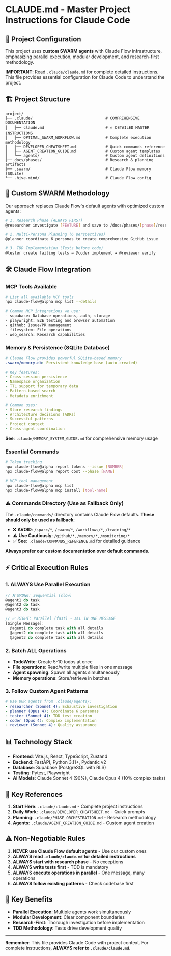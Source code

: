 # CLAUDE.md - Master Project Instructions for Claude Code

## 🎯 Project Configuration

This project uses **custom SWARM agents** with Claude Flow infrastructure, emphasizing parallel execution, modular development, and research-first methodology.

**IMPORTANT**: Read `.claude/claude.md` for complete detailed instructions. This file provides essential configuration for Claude Code to understand the project.

## 🏗️ Project Structure

```
project/
├── .claude/                                # COMPREHENSIVE DOCUMENTATION
│   ├── claude.md                           # ⭐ DETAILED MASTER INSTRUCTIONS
│   ├── OPTIMAL_SWARM_WORKFLOW.md           # Complete execution methodology
│   ├── DEVELOPER_CHEATSHEET.md             # Quick commands reference
│   ├── AGENT_CREATION_GUIDE.md             # Custom agent templates
│   └── agents/                             # Custom agent definitions
├── docs/phases/                            # Research & planning artifacts
├── .swarm/                                 # Claude Flow memory (SQLite)
└── .hive-mind/                             # Claude Flow config
```

## 🚀 Custom SWARM Methodology

Our approach replaces Claude Flow's default agents with optimized custom agents:

```bash
# 1. Research Phase (ALWAYS FIRST)
@researcher investigate [FEATURE] and save to /docs/phases/[phase]/research/

# 2. Multi-Persona Planning (6 perspectives)
@planner coordinate 6 personas to create comprehensive GitHub issue

# 3. TDD Implementation (Tests before code)
@tester create failing tests → @coder implement → @reviewer verify
```

## 🛠️ Claude Flow Integration

### MCP Tools Available
```bash
# List all available MCP tools
npx claude-flow@alpha mcp list --details

# Common MCP integrations we use:
- supabase: Database operations, auth, storage
- playwright: E2E testing and browser automation
- github: Issue/PR management
- filesystem: File operations
- web_search: Research capabilities
```

### Memory & Persistence (SQLite Database)
```yaml
# Claude Flow provides powerful SQLite-based memory
.swarm/memory.db: Persistent knowledge base (auto-created)

# Key features:
- Cross-session persistence
- Namespace organization
- TTL support for temporary data
- Pattern-based search
- Metadata enrichment

# Common uses:
- Store research findings
- Architecture decisions (ADRs)
- Successful patterns
- Project context
- Cross-agent coordination
```

**See**: `.claude/MEMORY_SYSTEM_GUIDE.md` for comprehensive memory usage

### Essential Commands
```bash
# Token tracking
npx claude-flow@alpha report tokens --issue [NUMBER]
npx claude-flow@alpha report cost --phase [NAME]

# MCP tool management
npx claude-flow@alpha mcp list
npx claude-flow@alpha mcp install [tool-name]
```

### ⚠️ Commands Directory (Use as Fallback Only)
The `.claude/commands/` directory contains Claude Flow defaults. **These should only be used as fallback**:
- ❌ **AVOID**: `/sparc/*`, `/swarm/*`, `/workflows/*`, `/training/*`
- ⚠️ **Use Cautiously**: `/github/*`, `/memory/*`, `/monitoring/*`
- ✅ **See**: `.claude/COMMANDS_REFERENCE.md` for detailed guidance

**Always prefer our custom documentation over default commands.**

## ⚡ Critical Execution Rules

### 1. ALWAYS Use Parallel Execution
```javascript
// ❌ WRONG: Sequential (slow)
@agent1 do task
@agent2 do task
@agent3 do task

// ✅ RIGHT: Parallel (fast) - ALL IN ONE MESSAGE
[Single Message]:
  @agent1 do complete task with all details
  @agent2 do complete task with all details
  @agent3 do complete task with all details
```

### 2. Batch ALL Operations
- **TodoWrite**: Create 5-10 todos at once
- **File operations**: Read/write multiple files in one message
- **Agent spawning**: Spawn all agents simultaneously
- **Memory operations**: Store/retrieve in batches

### 3. Follow Custom Agent Patterns
```yaml
# Use OUR agents from .claude/agents/:
- researcher (Sonnet 4): Exhaustive investigation
- planner (Opus 4): Coordinate 6 personas
- tester (Sonnet 4): TDD test creation
- coder (Opus 4): Complex implementation
- reviewer (Sonnet 4): Quality assurance
```

## 📊 Technology Stack

- **Frontend**: Vite.js, React, TypeScript, Zustand
- **Backend**: FastAPI, Python 3.11+, Pydantic v2
- **Database**: Supabase (PostgreSQL with RLS)
- **Testing**: Pytest, Playwright
- **AI Models**: Claude Sonnet 4 (90%), Claude Opus 4 (10% complex tasks)

## 🔗 Key References

1. **Start Here**: `.claude/claude.md` - Complete project instructions
2. **Daily Work**: `.claude/DEVELOPER_CHEATSHEET.md` - Quick prompts
3. **Planning**: `.claude/PHASE_ORCHESTRATION.md` - Research methodology
4. **Agents**: `.claude/AGENT_CREATION_GUIDE.md` - Custom agent creation

## ⚠️ Non-Negotiable Rules

1. **NEVER use Claude Flow default agents** - Use our custom ones
2. **ALWAYS read `.claude/claude.md` for detailed instructions**
3. **ALWAYS start with research phase** - No exceptions
4. **ALWAYS write tests first** - TDD is mandatory
5. **ALWAYS execute operations in parallel** - One message, many operations
6. **ALWAYS follow existing patterns** - Check codebase first

## 🎯 Key Benefits

- **Parallel Execution**: Multiple agents work simultaneously
- **Modular Development**: Clear component boundaries
- **Research-First**: Thorough investigation before implementation
- **TDD Methodology**: Tests drive development quality

---

**Remember**: This file provides Claude Code with project context. For complete instructions, **ALWAYS refer to `.claude/claude.md`**.
